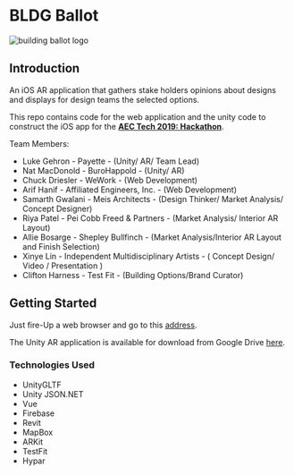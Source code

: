 # BLDG Ballot

![building ballot logo](src/assets/logo.jpg)

## Introduction

An iOS AR application that gathers stake holders opinions about designs and displays for design teams the selected options.

This repo contains code for the web application and the unity code to construct the iOS app for the [**AEC Tech 2019: Hackathon**](http://core.thorntontomasetti.com/aec-tech-2019-nyc/aec-tech-2019-hackathon/).

Team Members:

- Luke Gehron - Payette - (Unity/ AR/ Team Lead)
- Nat MacDonold - BuroHappold - (Unity/ AR)
- Chuck Driesler - WeWork - (Web Development)
- Arif Hanif - Affiliated Engineers, Inc. - (Web Development)
- Samarth Gwalani - Meis Architects - (Design Thinker/ Market Analysis/ Concept Designer)
- Riya Patel - Pei Cobb Freed & Partners - (Market Analysis/ Interior AR Layout)
- Allie Bosarge - Shepley Bullfinch - (Market Analysis/Interior AR Layout and Finish Selection)
- Xinye Lin - Independent Multidisciplinary Artists - ( Concept Design/ Video / Presentation )
- Clifton Harness - Test Fit - (Building Options/Brand Curator)

## Getting Started

Just fire-Up a web browser and go to this [address](https://bldg-ballot.herokuapp.com/).

The Unity AR application is available for download from Google Drive [here](https://drive.google.com/open?id=1620VpHP6BCAv5XmQZXUqDi2XZmXjwOx1).

### Technologies Used

- UnityGLTF
- Unity JSON.NET
- Vue
- Firebase
- Revit
- MapBox
- ARKit
- TestFit
- Hypar
